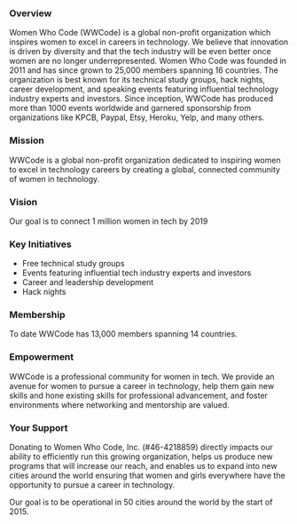 ### Overview
Women Who Code (WWCode) is a global non-profit organization which inspires women to excel in careers in technology. We believe that innovation is driven by diversity and that the tech industry will be even better once women are no longer underrepresented.
Women Who Code was founded in 2011 and has since grown to 25,000 members spanning 16 countries. The organization is best known for its technical study groups, hack nights, career development, and speaking events featuring influential technology industry experts and investors. Since inception, WWCode has produced more than 1000 events worldwide and garnered sponsorship from organizations like KPCB, Paypal, Etsy, Heroku, Yelp, and many others.
 
### Mission
WWCode is a global non-profit organization dedicated to inspiring women to excel in technology careers by creating a global, connected community of women in technology.
 
### Vision
Our goal is to connect 1 million women in tech by 2019
 
### Key Initiatives
- Free technical study groups
- Events featuring influential tech industry experts and investors
- Career and leadership development
- Hack nights
 
### Membership
To date WWCode has 13,000 members spanning 14 countries.
 
### Empowerment
WWCode is a professional community for women in tech. We provide an avenue for women to pursue a career in technology, help them gain new skills and hone existing skills for professional advancement, and foster environments where networking and mentorship are valued.

### Your Support
Donating to Women Who Code, Inc. (#46-4218859) directly impacts our ability to efficiently run this growing organization, helps us produce new programs that will increase our reach, and enables us to expand into new cities around the world ensuring that women and girls everywhere have the opportunity to pursue a career in technology.

Our goal is to be operational in 50 cities around the world by the start of 2015.
